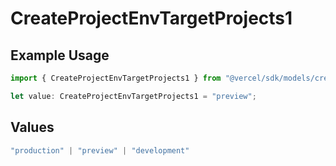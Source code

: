 # CreateProjectEnvTargetProjects1

## Example Usage

```typescript
import { CreateProjectEnvTargetProjects1 } from "@vercel/sdk/models/createprojectenvop.js";

let value: CreateProjectEnvTargetProjects1 = "preview";
```

## Values

```typescript
"production" | "preview" | "development"
```